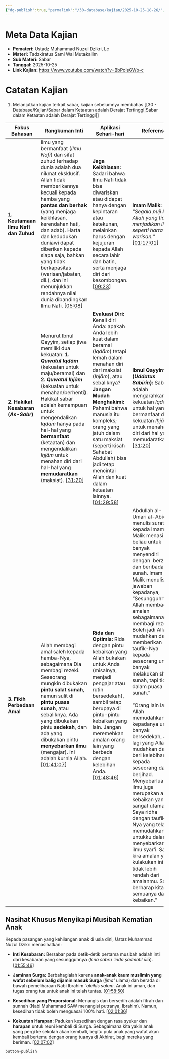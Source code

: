 ```yaml
---
{"dg-publish":true,"permalink":"/30-database/kajian/2025-10-25-18-26/","tags":["kajian"]}
---
```





# Meta Data Kajian 
<div><ul class="dataview list-view-ul"><li><span><strong>Pemateri:</strong> Ustadz Muhammad Nuzul Dzikri, Lc</span></li><li><span><strong>Materi:</strong> Tadzkiratus Sami Wal Mutakallim</span></li><li><span><strong>Sub Materi:</strong> Sabar</span></li><li><span><strong>Tanggal:</strong> 2025-10-25</span></li><li><span><strong>Link Kajian:</strong> <a rel="noopener nofollow" class="external-link" href="https://www.youtube.com/watch?v=BbPoIsGWb-c" target="_blank">https://www.youtube.com/watch?v=BbPoIsGWb-c</a></span></li></ul></div>

# Catatan Kajian
1. Melanjutkan kajian terkait sabar, kajian sebelumnya membahas [[30 - Database/Kajian/Sabar dalam Ketaatan adalah Derajat Tertinggi\|Sabar dalam Ketaatan adalah Derajat Tertinggi]] 

| **Fokus Bahasan**                    | **Rangkuman Inti**                                                                                                                                                                                                                                                                                                                                                                                                                                                                  | **Aplikasi Sehari-hari**                                                                                                                                                                                                                                                                                                                                                                                                           | **Referensi**                                                                                                                                                                                                                                                                                                                                                                                                                                                                                                                                                                                                                                                                                                                                                                                                                           |
| ------------------------------------ | ----------------------------------------------------------------------------------------------------------------------------------------------------------------------------------------------------------------------------------------------------------------------------------------------------------------------------------------------------------------------------------------------------------------------------------------------------------------------------------- | ---------------------------------------------------------------------------------------------------------------------------------------------------------------------------------------------------------------------------------------------------------------------------------------------------------------------------------------------------------------------------------------------------------------------------------- | --------------------------------------------------------------------------------------------------------------------------------------------------------------------------------------------------------------------------------------------------------------------------------------------------------------------------------------------------------------------------------------------------------------------------------------------------------------------------------------------------------------------------------------------------------------------------------------------------------------------------------------------------------------------------------------------------------------------------------------------------------------------------------------------------------------------------------------- |
| **1. Keutamaan Ilmu Nafi dan Zuhud** | Ilmu yang bermanfaat (_Ilmu Nafi_) dan sifat zuhud terhadap dunia adalah dua nikmat eksklusif. Allah tidak memberikannya kecuali kepada hamba yang **pantas dan berhak** (yang menjaga keikhlasan, kerendahan hati, dan adab). Harta dan kedudukan duniawi dapat diberikan kepada siapa saja, bahkan yang tidak berkapasitas (warisan/jabatan, dll.), dan ini menunjukkan rendahnya nilai dunia dibandingkan Ilmu Nafi. [[05:08](http://www.youtube.com/watch?v=BbPoIsGWb-c&t=308)] | **Jaga Keikhlasan:** Sadari bahwa Ilmu Nafi tidak bisa diwariskan atau didapat hanya dengan kepintaran atau ketekunan, melainkan harus dengan kejujuran kepada Allah secara lahir dan batin, serta menjaga diri dari kesombongan. [[09:23](http://www.youtube.com/watch?v=BbPoIsGWb-c&t=563)]                                                                                                                                      | **Imam Malik:** _"Segala puji bagi Allah yang tidak menjadikan ilmu seperti harta warisan."_ [[01:17:01](http://www.youtube.com/watch?v=BbPoIsGWb-c&t=4621)]                                                                                                                                                                                                                                                                                                                                                                                                                                                                                                                                                                                                                                                                            |
| **2. Hakikat Kesabaran (_As-Sabr_)** | Menurut Ibnul Qayyim, setiap jiwa memiliki dua kekuatan: **1. _Quwatul Iqdām_** (kekuatan untuk maju/beramal) dan **2. _Quwatul Iḥjām_** (kekuatan untuk menahan/berhenti). Hakikat sabar adalah kemampuan untuk mengendalikan _Iqdām_ hanya pada hal-hal yang **bermanfaat** (ketaatan) dan mengendalikan _Iḥjām_ untuk menahan diri dari hal-hal yang **memudaratkan** (maksiat). [[31:20](http://www.youtube.com/watch?v=BbPoIsGWb-c&t=1880)]                                    | **Evaluasi Diri:** Kenali diri Anda: apakah Anda lebih kuat dalam beramal (_Iqdām_) tetapi lemah dalam menahan diri dari maksiat (_Iḥjām_), atau sebaliknya? **Jangan Mudah Menghakimi:** Pahami bahwa manusia itu kompleks; orang yang jatuh dalam satu maksiat (seperti kisah Sahabat Abdullah) bisa jadi tetap mencintai Allah dan kuat dalam ketaatan lainnya. [[01:29:58](http://www.youtube.com/watch?v=BbPoIsGWb-c&t=5398)] | **Ibnul Qayyim (_Uddatus Sabirin_):** Sabar adalah mengarahkan kekuatan _Iqdām_ untuk hal yang bermanfaat dan kekuatan _Iḥjām_ untuk menahan diri dari hal yang memudaratkan. [[31:20](http://www.youtube.com/watch?v=BbPoIsGWb-c&t=1880)]                                                                                                                                                                                                                                                                                                                                                                                                                                                                                                                                                                                              |
| **3. Fikih Perbedaan Amal**          | Allah membagi amal saleh kepada hamba-Nya, sebagaimana Dia membagi rezeki. Seseorang mungkin dibukakan **pintu salat sunah**, namun sulit di **pintu puasa sunah**, atau sebaliknya. Ada yang dibukakan pintu **sedekah**, dan ada yang dibukakan pintu **menyebarkan ilmu** (mengajar). Ini adalah kurnia Allah. [[01:41:07](http://www.youtube.com/watch?v=BbPoIsGWb-c&t=6067)]                                                                                                   | **Rida dan Optimis:** Rida dengan pintu kebaikan yang Allah bukakan untuk Anda (misalnya, menjadi pengajar atau rutin bersedekah), sambil tetap berupaya di pintu-pintu kebaikan yang lain. Jangan meremehkan amalan orang lain yang berbeda dengan kelebihan Anda. [[01:48:46](http://www.youtube.com/watch?v=BbPoIsGWb-c&t=6526)]                                                                                                | Abdullah al-Umari al-Abid menulis surat kepada Imam Malik menasihati beliau untuk banyak menyendiri dengan  berzikir dan beribadah sunah. Imam Malik menulis jawaban kepadanya, “Sesungguhnya Allah membagi amalan sebagaimana membagi rezeki. Boleh jadi Allah mudahkan dan memberikan taufik-Nya kepada seseorang untuk banyak melakukan shalat sunah, tapi tidak dalam puasa sunah.”<br><br>“Orang lain lagi, Allah memudahkan kepadanya untuk banyak bersedekah, ada lagi yang Allah mudahkan dan beri kelebihan kepada seseorang dalam berjihad. Menyebarluaskan ilmu juga merupakan amal kebaikan yang sangat utama. Saya ridha dengan taufik-Nya yang telah memudahkan untukku dalam menyebarkan ilmu syar’i. Saya kira amalan yang kulakukan ini tidak lebih rendah dari amalanmu. Saya berharap kita semuanya dalam kebaikan.” |
|                                      |                                                                                                                                                                                                                                                                                                                                                                                                                                                                                     |                                                                                                                                                                                                                                                                                                                                                                                                                                    |                                                                                                                                                                                                                                                                                                                                                                                                                                                                                                                                                                                                                                                                                                                                                                                                                                         |
## Nasihat Khusus Menyikapi Musibah Kematian Anak

Kepada pasangan yang kehilangan anak di usia dini, Ustaz Muhammad Nuzul Dzikri menasihatkan:

- **Inti Kesabaran:** Bersabar pada detik-detik pertama musibah adalah inti dari kesabaran yang sesungguhnya (_Inna ṣabru 'inda ṣadmatil ūlā_). [[01:55:46](http://www.youtube.com/watch?v=BbPoIsGWb-c&t=6946)]
    
- **Jaminan Surga:** Berbahagialah karena **anak-anak kaum muslimin yang wafat sebelum balig dijamin masuk Surga** (_Ijma'_ ulama) dan berada di bawah pemeliharaan Nabi Ibrahim _'alaihis salam_. Anak ini aman, dan tugas orang tua untuk anak ini telah tuntas. [[01:58:50](http://www.youtube.com/watch?v=BbPoIsGWb-c&t=7130)]
    
- **Kesedihan yang Proporsional:** Menangis dan bersedih adalah fitrah dan sunnah (Nabi Muhammad SAW menangisi putranya, Ibrahim). Namun, kesedihan tidak boleh menguasai 100% hati. [[02:01:36](http://www.youtube.com/watch?v=BbPoIsGWb-c&t=7296)]
    
- **Kekuatan Harapan:** Padukan kesedihan dengan rasa syukur dan **harapan** untuk reuni kembali di Surga. Sebagaimana kita yakin anak yang pergi ke sekolah akan kembali, begitu pula anak yang wafat akan kembali bertemu dengan orang tuanya di Akhirat, bagi mereka yang beriman. [[02:07:02](http://www.youtube.com/watch?v=BbPoIsGWb-c&t=7622)]

 `button-publish`